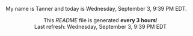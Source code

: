 My name is Tanner and today is Wednesday, September 3, 9:39 PM EDT.

<p align="center">This <i>README</i> file is generated <b>every 3 hours</b>!</br>Last refresh: Wednesday, September 3, 9:39 PM EDT<br /></p>
